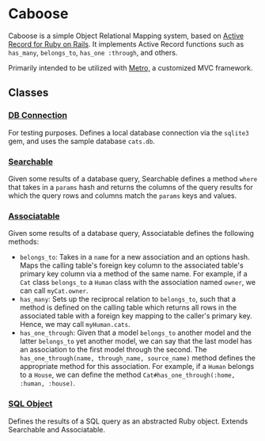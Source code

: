 # Caboose

Caboose is a simple Object Relational Mapping system, based on [Active Record for Ruby on Rails](http://guides.rubyonrails.org/active_record_basics.html). It implements
Active Record functions such as `has_many`, `belongs_to`, `has_one :through`,
and others.

Primarily intended to be utilized with [Metro,](https://github.com/wahabs/Metro) a
customized MVC framework.

## Classes

### [DB Connection][db-connection]
For testing purposes. Defines a local database connection via the `sqlite3` gem, and
uses the sample database `cats.db`.

### [Searchable][searchable]
Given some results of a database query, Searchable defines a method `where`
that takes in a `params` hash and returns the columns of the query results
for which the query rows and columns match the `params` keys and values.

### [Associatable][associatable]
Given some results of a database query, Associatable defines the following methods:

* `belongs_to`: Takes in a `name` for a new association and an options hash. Maps the calling
table's foreign key column to the associated table's primary key column via a method of the same
name. For example, if a `Cat` class `belongs_to` a `Human` class with the association named `owner`, we can call `myCat.owner`.
* `has_many`: Sets up the reciprocal relation to `belongs_to`, such that a method is defined on
the calling table which returns all rows in the associated table with a foreign key mapping to the caller's primary key. Hence, we may call `myHuman.cats`.
* `has_one_through`: Given that a model `belongs_to` another model and the latter `belongs_to` yet
another model, we can say that the last model has an association to the first model through the
second. The `has_one_through(name, through_name, source_name)` method defines the appropriate method for this association. For example, if a `Human` belongs to a `House`, we can define the method
`Cat#has_one_through(:home, :human, :house)`.

### [SQL Object][sql-object]
Defines the results of a SQL query as an abstracted Ruby object. Extends Searchable and Associatable.


[db-connection]: ./lib/db_connection.rb
[searchable]: ./lib/searchable.rb
[associatable]: ./lib/associatable.rb
[sql-object]: ./lib/sql_object.rb
